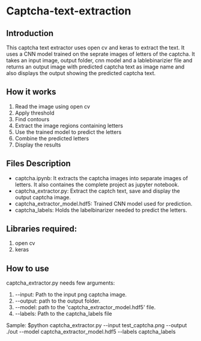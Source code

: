 # Captcha-text-extraction


## Introduction
This captcha text extractor uses open cv and keras to extract the text. It uses a CNN model trained on the seprate images of letters of the captcha. It takes an input image, output folder, cnn model and a lablebinarizier file and returns an output image with predicted captcha text as image name and also displays the output showing the predicted captcha text.

## How it works

1. Read the image  using open cv
2. Apply threshold
3. Find contours
4. Extract the image regions containing letters
5. Use the trained model to predict the letters
6. Combine the predicted letters
7. Display the results


## Files Description
- captcha.ipynb: It extracts the captcha images into separate images of letters. It also containes the complete project as jupyter notebook. 
- captcha_extractor.py: Extract the captch text, save and display the output captcha image.
- captcha_extractor_model.hdf5: Trained CNN model used for prediction.
- captcha_labels: Holds the labelbinarizer needed to predict the letters.


## Libraries required:
1. open cv
2. keras 


## How to use
captcha_extractor.py needs few arguments:
1. --input: Path to the input png captcha image.
2. --output: path to the output folder.
3. --model: path to the 'captcha_extractor_model.hdf5' file.
4. --labels: Path to the captcha_labels file

Sample: $python captcha_extractor.py --input test_captcha.png --output ./out --model captcha_extractor_model.hdf5 --labels captcha_labels
